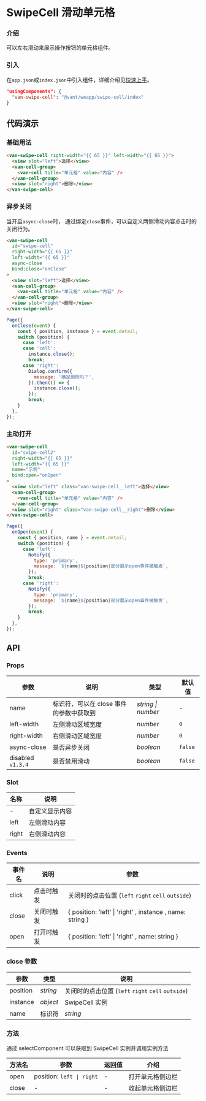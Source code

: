 # SwipeCell 滑动单元格

### 介绍

可以左右滑动来展示操作按钮的单元格组件。

### 引入

在`app.json`或`index.json`中引入组件，详细介绍见[快速上手](#/quickstart#yin-ru-zu-jian)。

```json
"usingComponents": {
  "van-swipe-cell": "@vant/weapp/swipe-cell/index"
}
```

## 代码演示

### 基础用法

```html
<van-swipe-cell right-width="{{ 65 }}" left-width="{{ 65 }}">
  <view slot="left">选择</view>
  <van-cell-group>
    <van-cell title="单元格" value="内容" />
  </van-cell-group>
  <view slot="right">删除</view>
</van-swipe-cell>
```

### 异步关闭

当开启`async-close`时， 通过绑定`close`事件，可以自定义两侧滑动内容点击时的关闭行为。

```html
<van-swipe-cell
  id="swipe-cell"
  right-width="{{ 65 }}"
  left-width="{{ 65 }}"
  async-close
  bind:close="onClose"
>
  <view slot="left">选择</view>
  <van-cell-group>
    <van-cell title="单元格" value="内容" />
  </van-cell-group>
  <view slot="right">删除</view>
</van-swipe-cell>
```

```js
Page({
  onClose(event) {
    const { position, instance } = event.detail;
    switch (position) {
      case 'left':
      case 'cell':
        instance.close();
        break;
      case 'right':
        Dialog.confirm({
          message: '确定删除吗？',
        }).then(() => {
          instance.close();
        });
        break;
    }
  },
});
```

### 主动打开

```html
<van-swipe-cell
  id="swipe-cell2"
  right-width="{{ 65 }}"
  left-width="{{ 65 }}"
  name="示例"
  bind:open="onOpen"
>
  <view slot="left" class="van-swipe-cell__left">选择</view>
  <van-cell-group>
    <van-cell title="单元格" value="内容" />
  </van-cell-group>
  <view slot="right" class="van-swipe-cell__right">删除</view>
</van-swipe-cell>
```

```js
Page({
  onOpen(event) {
    const { position, name } = event.detail;
    switch (position) {
      case 'left':
        Notify({
          type: 'primary',
          message: `${name}${position}部分展示open事件被触发`,
        });
        break;
      case 'right':
        Notify({
          type: 'primary',
          message: `${name}${position}部分展示open事件被触发`,
        });
        break;
    }
  },
});
```

## API

### Props

| 参数 | 说明 | 类型 | 默认值 |
| --- | --- | --- | --- |
| name | 标识符，可以在 close 事件的参数中获取到 | _string \| number_ | - |
| left-width | 左侧滑动区域宽度 | _number_ | `0` |
| right-width | 右侧滑动区域宽度 | _number_ | `0` |
| async-close | 是否异步关闭 | _boolean_ | `false` |
| disabled `v1.3.4` | 是否禁用滑动 | _boolean_ | `false` |

### Slot

| 名称  | 说明           |
| ----- | -------------- |
| -     | 自定义显示内容 |
| left  | 左侧滑动内容   |
| right | 右侧滑动内容   |

### Events

| 事件名 | 说明 | 参数 |
| --- | --- | --- |
| click | 点击时触发 | 关闭时的点击位置 (`left` `right` `cell` `outside`) |
| close | 关闭时触发 | { position: 'left' \| 'right' , instance , name: string } |
| open | 打开时触发 | { position: 'left' \| 'right' , name: string } |

### close 参数

| 参数     | 类型     | 说明                                               |
| -------- | -------- | -------------------------------------------------- |
| position | _string_ | 关闭时的点击位置 (`left` `right` `cell` `outside`) |
| instance | _object_ | SwipeCell 实例                                     |
| name     | 标识符   | _string_                                           |

### 方法

通过 selectComponent 可以获取到 SwipeCell 实例并调用实例方法

| 方法名 | 参数                      | 返回值 | 介绍             |
| ------ | ------------------------- | ------ | ---------------- |
| open   | position: `left \| right` | -      | 打开单元格侧边栏 |
| close  | -                         | -      | 收起单元格侧边栏 |
